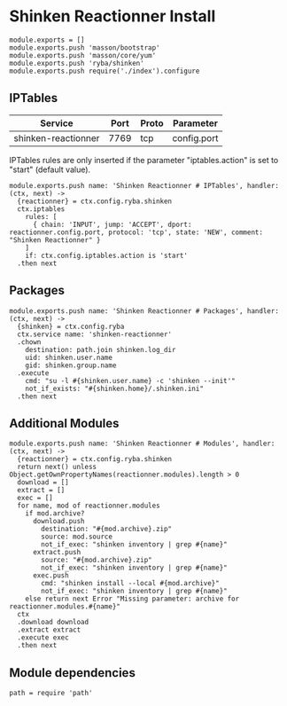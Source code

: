 
# Shinken Reactionner Install

    module.exports = []
    module.exports.push 'masson/bootstrap'
    module.exports.push 'masson/core/yum'
    module.exports.push 'ryba/shinken'
    module.exports.push require('./index').configure

## IPTables

| Service             | Port  | Proto | Parameter        |
|---------------------|-------|-------|------------------|
| shinken-reactionner | 7769  |  tcp  |    config.port   |

IPTables rules are only inserted if the parameter "iptables.action" is set to
"start" (default value).

    module.exports.push name: 'Shinken Reactionner # IPTables', handler: (ctx, next) ->
      {reactionner} = ctx.config.ryba.shinken
      ctx.iptables
        rules: [
          { chain: 'INPUT', jump: 'ACCEPT', dport: reactionner.config.port, protocol: 'tcp', state: 'NEW', comment: "Shinken Reactionner" }
        ]
        if: ctx.config.iptables.action is 'start'
      .then next

## Packages

    module.exports.push name: 'Shinken Reactionner # Packages', handler: (ctx, next) ->
      {shinken} = ctx.config.ryba
      ctx.service name: 'shinken-reactionner'
      .chown
        destination: path.join shinken.log_dir
        uid: shinken.user.name
        gid: shinken.group.name
      .execute
        cmd: "su -l #{shinken.user.name} -c 'shinken --init'"
        not_if_exists: "#{shinken.home}/.shinken.ini"
      .then next

## Additional Modules

    module.exports.push name: 'Shinken Reactionner # Modules', handler: (ctx, next) ->
      {reactionner} = ctx.config.ryba.shinken
      return next() unless Object.getOwnPropertyNames(reactionner.modules).length > 0
      download = []
      extract = []
      exec = []
      for name, mod of reactionner.modules
        if mod.archive?
          download.push
            destination: "#{mod.archive}.zip"
            source: mod.source
            not_if_exec: "shinken inventory | grep #{name}"
          extract.push
            source: "#{mod.archive}.zip"
            not_if_exec: "shinken inventory | grep #{name}"
          exec.push
            cmd: "shinken install --local #{mod.archive}"
            not_if_exec: "shinken inventory | grep #{name}"
        else return next Error "Missing parameter: archive for reactionner.modules.#{name}"
      ctx
      .download download
      .extract extract
      .execute exec
      .then next

## Module dependencies

    path = require 'path'
